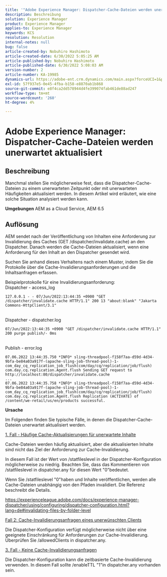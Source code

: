 ```yaml
---
title: '"Adobe Experience Manager: Dispatcher-Cache-Dateien werden unerwartet aktualisiert.'
description: Beschreibung
solution: Experience Manager
product: Experience Manager
applies-to: Experience Manager
keywords: KCS
resolution: Resolution
internal-notes: null
bug: false
article-created-by: Nobuhiro Hashimoto
article-created-date: 6/30/2022 5:05:25 AM
article-published-by: Nobuhiro Hashimoto
article-published-date: 6/30/2022 5:08:03 AM
version-number: 2
article-number: KA-19985
dynamics-url: https://adobe-ent.crm.dynamics.com/main.aspx?forceUCI=1&pagetype=entityrecord&etn=knowledgearticle&id=b083b13c-32f8-ec11-bb3d-000d3a5b0be0
exl-id: 57f937e5-0e45-4fba-b158-e8870ab1b868
source-git-commit: e8f4ca2dd578944d4fe399074fab461de88ad247
workflow-type: tm+mt
source-wordcount: '260'
ht-degree: 4%

---
```


# Adobe Experience Manager: Dispatcher-Cache-Dateien werden unerwartet aktualisiert

## Beschreibung


Manchmal stellen Sie möglicherweise fest, dass die Dispatcher-Cache-Dateien zu einem unerwarteten Zeitpunkt oder mit unerwarteten Häufigkeiten aktualisiert werden. In diesem Artikel wird erläutert, wie eine solche Situation analysiert werden kann.

<b>Umgebungen</b>
AEM as a Cloud Service, AEM 6.5


## Auflösung


AEM sendet nach der Veröffentlichung von Inhalten eine Anforderung zur Invalidierung des Caches (GET /dispatcher/invalidate.cache) an den Dispatcher. Danach werden die Cache-Dateien aktualisiert, wenn eine Anforderung für den Inhalt an den Dispatcher gesendet wird.

Suchen Sie anhand dieses Verhaltens nach einem Muster, indem Sie die Protokolle über die Cache-Invalidierungsanforderungen und die Inhaltsanfragen erfassen.

Beispielprotokolle für eine Invalidierungsanforderung:
<br>Dispatcher - access_log


```
127.0.0.1 - - 07/Jun/2022:13:44:35 +0900 "GET /dispatcher/invalidate.cache HTTP/1.1" 200 13 "about:blank" "Jakarta Commons-HttpClient/3.1"
```

<br>Dispatcher - dispatcher.log


```
07/Jun/2022:13:44:35 +0900 "GET /dispatcher/invalidate.cache HTTP/1.1" 200 purge publish/- 0ms
```

<br>Publish - error.log


```
07.06.2022 13:44:35.750 *INFO* sling-threadpool-f158f7aa-d59d-4d34-9bfa-be84a03a917f-(apache-sling-job-thread-pool)-1-com_day_cq_replication_job_flush(com/day/cq/replication/job/flush) com.day.cq.replication.Agent.flush Sending GET request to http://localhost:80/dispatcher/invalidate.cache
...
07.06.2022 13:44:35.758 *INFO* sling-threadpool-f158f7aa-d59d-4d34-9bfa-be84a03a917f-(apache-sling-job-thread-pool)-1-com_day_cq_replication_job_flush(com/day/cq/replication/job/flush) com.day.cq.replication.Agent.flush Replication (ACTIVATE) of /content/we-retail/us/en/products successful.
```




<b>Ursache</b>

Im Folgenden finden Sie typische Fälle, in denen die Dispatcher-Cache-Dateien unerwartet aktualisiert werden.


<u>1. Fall - Häufige Cache-Aktualisierungen für unerwartete Inhalte</u>

Cache-Dateien werden häufig aktualisiert, aber die aktualisierten Inhalte sind nicht das Ziel der Anforderung zur Cache-Invalidierung.

In diesem Fall ist der Wert von /statfileslevel in der Dispatcher-Konfiguration möglicherweise zu niedrig. Beachten Sie, dass das Kommentieren von /statfileslevel in dispatcher.any für diesen Wert &quot;0&quot;bedeutet.

Wenn Sie /statfileslevel &quot;0&quot;haben und Inhalte veröffentlichen, werden alle Cache-Dateien unabhängig von den Pfaden invalidiert. Die Referenz beschreibt die Details.

https://experienceleague.adobe.com/docs/experience-manager-dispatcher/using/configuring/dispatcher-configuration.html?lang=de#invalidating-files-by-folder-level


<u>Fall 2: Cache-Invalidierungsanfragen eines unerwünschten Clients</u>

Die Dispatcher-Konfiguration verfügt möglicherweise nicht über eine geeignete Einschränkung für Anforderungen zur Cache-Invalidierung. Überprüfen Sie /allowedClients in dispatcher.any.


<u>3. Fall - Keine Cache-Invalidierungsanfragen</u>

Die Dispatcher-Konfiguration kann die zeitbasierte Cache-Invalidierung verwenden. In diesem Fall sollte /enableTTL &quot;1&quot;in dispatcher.any vorhanden sein.
